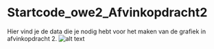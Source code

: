 # Startcode_owe2_Afvinkopdracht2

Hier vind je de data die je nodig hebt voor het maken van de grafiek in afvinkopdracht 2.
![alt text](https://github.com/itbc-bin1/owe2a-afvinkopdracht2-Maartenvanvliet1997/blob/master/Grafiek.png)
